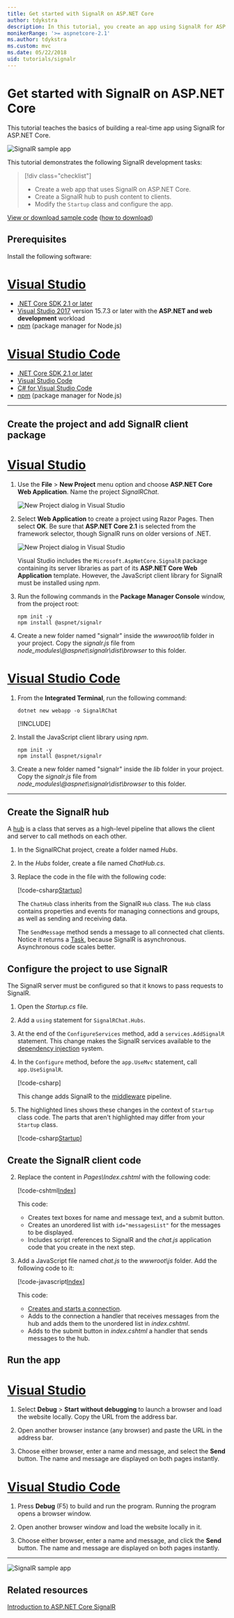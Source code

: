 ```yaml
---
title: Get started with SignalR on ASP.NET Core
author: tdykstra
description: In this tutorial, you create an app using SignalR for ASP.NET Core.
monikerRange: '>= aspnetcore-2.1'
ms.author: tdykstra
ms.custom: mvc
ms.date: 05/22/2018
uid: tutorials/signalr
---
```

# Get started with SignalR on ASP.NET Core

This tutorial teaches the basics of building a real-time app using SignalR for ASP.NET Core.

![SignalR sample app](signalr/_static/signalr-get-started-finished.png)

This tutorial demonstrates the following SignalR development tasks:

> [!div class="checklist"]
> * Create a web app that uses SignalR on ASP.NET Core.
> * Create a SignalR hub to push content to clients.
> * Modify the `Startup` class and configure the app.

[View or download sample code](https://github.com/aspnet/Docs/tree/master/aspnetcore/tutorials/signalr/sample) ([how to download](xref:tutorials/index#how-to-download-a-sample))

## Prerequisites

Install the following software:

# [Visual Studio](#tab/visual-studio)

* [.NET Core SDK 2.1 or later](https://www.microsoft.com/net/download/all)
* [Visual Studio 2017](https://www.visualstudio.com/downloads/) version 15.7.3 or later with the **ASP.NET and web development** workload
* [npm](https://www.npmjs.com/get-npm) (package manager for Node.js)

# [Visual Studio Code](#tab/visual-studio-code)

* [.NET Core SDK 2.1 or later](https://www.microsoft.com/net/download/all)
* [Visual Studio Code](https://code.visualstudio.com/download)
* [C# for Visual Studio Code](https://marketplace.visualstudio.com/items?itemName=ms-vscode.csharp)
* [npm](https://www.npmjs.com/get-npm) (package manager for Node.js)

-----

## Create the project and add SignalR client package

# [Visual Studio](#tab/visual-studio/)

1. Use the **File** > **New Project** menu option and choose **ASP.NET Core Web Application**. Name the project *SignalRChat*.

   ![New Project dialog in Visual Studio](signalr/_static/signalr-new-project-dialog.png)

2. Select **Web Application** to create a project using Razor Pages. Then select **OK**. Be sure that **ASP.NET Core 2.1** is selected from the framework selector, though SignalR runs on older versions of .NET.

   ![New Project dialog in Visual Studio](signalr/_static/signalr-new-project-choose-type.png)

   Visual Studio includes the `Microsoft.AspNetCore.SignalR` package containing its server libraries as part of its **ASP.NET Core Web Application** template. However, the JavaScript client library for SignalR must be installed using *npm*.

3. Run the following commands in the **Package Manager Console** window, from the project root:

   ```console
   npm init -y
   npm install @aspnet/signalr
   ```

4. Create a new folder named "signalr" inside the  *wwwroot/lib* folder in your project. Copy the *signalr.js* file from *node_modules\\@aspnet\signalr\dist\browser* to this folder.

# [Visual Studio Code](#tab/visual-studio-code/)

1. From the **Integrated Terminal**, run the following command:

    ```console
    dotnet new webapp -o SignalRChat
    ```

    [!INCLUDE[](~/includes/webapp-alias-notice.md)]

2. Install the JavaScript client library using *npm*.

    ```console
    npm init -y
    npm install @aspnet/signalr
    ```

3. Create a new folder named "signalr" inside the  *lib* folder in your project. Copy the *signalr.js* file from *node_modules\\@aspnet\signalr\dist\browser* to this folder.

---

## Create the SignalR hub

A [hub](xref:signalr/hubs) is a class that serves as a high-level pipeline that allows the client and server to call methods on each other.

1. In the SignalRChat project, create a folder named *Hubs*.

1. In the *Hubs* folder, create a file named *ChatHub.cs*.

1. Replace the code in the file with the following code:

   [!code-csharp[Startup](signalr/sample/Hubs/ChatHub.cs)]

   The `ChatHub` class inherits from the SignalR `Hub` class. The `Hub` class contains properties and events for managing connections and groups, as well as sending and receiving data.

   The `SendMessage` method sends a message to all connected chat clients. Notice it returns a [Task](https://msdn.microsoft.com/library/system.threading.tasks.task(v=vs.110).aspx), because SignalR is asynchronous. Asynchronous code scales better.

## Configure the project to use SignalR

The SignalR server must be configured so that it knows to pass requests to SignalR.

1. Open the *Startup.cs* file.

1. Add a `using` statement for `SignalRChat.Hubs`.

1. At the end of the `ConfigureServices` method, add a `services.AddSignalR` statement. This change makes the SignalR services available to the [dependency injection](xref:fundamentals/dependency-injection) system.

1. In the `Configure` method, before the `app.UseMvc` statement, call `app.UseSignalR`.

   [!code-csharp[](signalr/sample/Startup.cs?name=snippet_Routes)]

   This change adds SignalR to the [middleware](xref:fundamentals/middleware/index) pipeline.

1. The highlighted lines shows these changes in the context of `Startup` class code. The parts that aren't highlighted may differ from your `Startup` class.

   [!code-csharp[Startup](signalr/sample/Startup.cs?highlight=6,37,57-60)]

## Create the SignalR client code

2. Replace the content in *Pages\Index.cshtml* with the following code:

   [!code-cshtml[Index](signalr/sample/Pages/Index.cshtml)]

   This code:

   * Creates text boxes for name and message text, and a submit button.
   * Creates an unordered list with `id="messagesList"` for the messages to be displayed.
   * Includes script references to SignalR and the *chat.js* application code that you create in the next step.

1. Add a JavaScript file named *chat.js* to the *wwwroot\js* folder. Add the following code to it:

   [!code-javascript[Index](signalr/sample/wwwroot/js/chat.js)]

   This code:

   * [Creates and starts a connection](xref:signalr/javascript-client#connect-to-a-hub).
   * Adds to the connection a handler that receives messages from the hub and adds them to the unordered list in *index.cshtml*. 
   * Adds to the submit button in *index.cshtml* a handler that sends messages to the hub.

## Run the app

# [Visual Studio](#tab/visual-studio)

1. Select **Debug** > **Start without debugging** to launch a browser and load the website locally. Copy the URL from the address bar.

1. Open another browser instance (any browser) and paste the URL in the address bar.

1. Choose either browser, enter a name and message, and select the **Send** button. The name and message are displayed on both pages instantly.

# [Visual Studio Code](#tab/visual-studio-code)

1. Press **Debug** (F5) to build and run the program. Running the program opens a browser window.

1. Open another browser window and load the website locally in it.

1. Choose either browser, enter a name and message, and click the **Send** button. The name and message are displayed on both pages instantly.

---

![SignalR sample app](signalr/_static/signalr-get-started-finished.png)

## Related resources

[Introduction to ASP.NET Core SignalR](xref:signalr/introduction)
